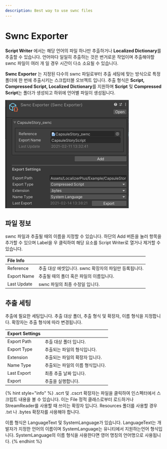 ```yaml
---
description: Best way to use swnc files
---
```


# Swnc Exporter

**Script Writer** 에서는 해당 언어의 파일 하나만 추출하거나 **Localized Dictionary**를 추출할 수 있습니다. 언어마다 일일히 추출하는 것은 번거로운 작업이며 추출해야할 swnc 파일이 여러 개 일 경우 시간이 다소 소요될 수 있습니다.

**Swnc Exporter** 는 지정된 다수의 swnc 파일로부터 추출 세팅에 맞는 방식으로 특정 폴더에 한 번에 추출시키는 스크립터블 오브젝트 입니다. 추출 형식은 **Script, Compressed Script, Localized Dictionary**를 지원하며 **Script** 및 **Compressed Script**는 폴더가 생성되고 하위에 언어별 파일이 생성됩니다.

![Capsule Story &#xC608;&#xC81C;&#xC758; swnc &#xD30C;&#xC77C;](../.gitbook/assets/swnc_exporter_inspector.png)

## 파일 정보

swnc 파일과 추출될 때의 이름을 지정할 수 있습니다. 하단의 Add 버튼을 눌러 항목을 추가할 수 있으며 Label을 우 클릭하여 해당 요소를 Script Writer로 열거나 제거할 수 있습니다.

| File Info |  |
| :--- | :--- |
| Reference | 추출 대상 에셋입니다. swnc 확장자의 파일만 등록됩니다. |
| Export Name | 추출될 때의 폴더 혹은 파일의 이름입니다. |
| Last Update | swnc 파일의 최종 수정일 입니다. |

## 추출 세팅

추출에 필요한 세팅입니다. 추출 대상 폴더, 추출 형식 및 확장자, 이름 형식을 지정합니다. 확장자는 추출 형식에 따라 변경됩니다.

| Export Settings |  |
| :--- | :--- |
| Export Path | 추출 대상 폴더 입니다. |
| Export Type | 추출되는 파일의 형식입니다. |
| Extension | 추출되는 파일의 확장자 입니다. |
| Name Type | 추출되는 파일의 이름 형식입니다. |
| Last Export | 최종 추출 날짜 입니다. |
| Export | 추출을 실행합니다. |

{% hint style="info" %}
.scrt 및 .cscrt 확장자는 파일을 클릭하여 인스펙터에서 스크립트 내용을 볼 수 있습니다. 이는 File 정적 클래스로부터 로드하거나 StreamReader를 사용할 때 쓰이는 확장자 입니다. Resources 폴더를 사용할 경우 .txt 나 .bytes 확장자를 사용해야 합니다.

이름 형식은 LanguageText 및 SystemLanguage가 있습니다. LanguageText는 개발자가 지정한 언어의 이름이며 SystemLanguage는 유니티에서 지원하는언어 형식입니다. SystemLanguage의 이름 형식을 사용한다면 영어 명칭의 언어명으로 사용됩니다.
{% endhint %}



